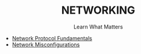 <div align="center">
   <h1>NETWORKING</h1>
   <p>Learn What Matters</p>
</div>

- [Network Protocol Fundamentals](/net_protocols.md)
- [Network Misconfigurations](/network_misconfig.md)